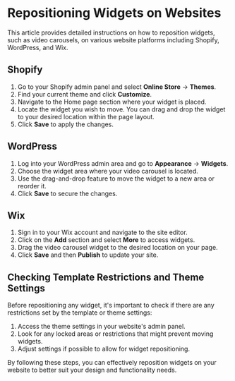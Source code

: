 # Repositioning Widgets on Websites

This article provides detailed instructions on how to reposition widgets, such as video carousels, on various website platforms including Shopify, WordPress, and Wix.

## Shopify
1. Go to your Shopify admin panel and select **Online Store** -> **Themes**.
2. Find your current theme and click **Customize**.
3. Navigate to the Home page section where your widget is placed.
4. Locate the widget you wish to move. You can drag and drop the widget to your desired location within the page layout.
5. Click **Save** to apply the changes.

## WordPress
1. Log into your WordPress admin area and go to **Appearance** -> **Widgets**.
2. Choose the widget area where your video carousel is located.
3. Use the drag-and-drop feature to move the widget to a new area or reorder it.
4. Click **Save** to secure the changes.

## Wix
1. Sign in to your Wix account and navigate to the site editor.
2. Click on the **Add** section and select **More** to access widgets.
3. Drag the video carousel widget to the desired location on your page.
4. Click **Save** and then **Publish** to update your site.

## Checking Template Restrictions and Theme Settings
Before repositioning any widget, it's important to check if there are any restrictions set by the template or theme settings:
1. Access the theme settings in your website's admin panel.
2. Look for any locked areas or restrictions that might prevent moving widgets.
3. Adjust settings if possible to allow for widget repositioning.

By following these steps, you can effectively reposition widgets on your website to better suit your design and functionality needs.